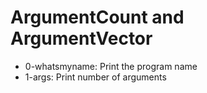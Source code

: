 # ArgumentCount and ArgumentVector

- 0-whatsmyname: Print the program name
- 1-args: Print number of arguments

